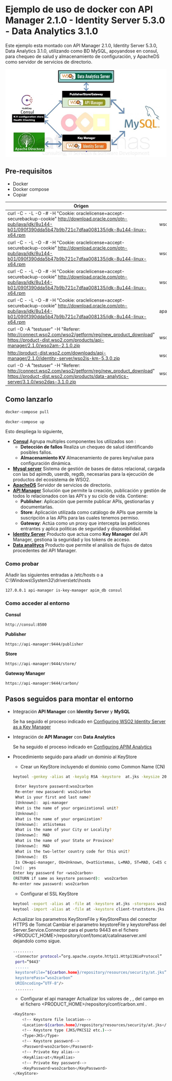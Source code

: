 # Ejemplo de uso de docker con API Manager 2.1.0 - Identity Server 5.3.0 - Data Analytics 3.1.0
Este ejemplo esta montado con API Manager 2.1.0, Identity Server 5.3.0, Data Analytics 3.1.0, utilizando como BD MySQL, apoyandose en consul, para chequeo de salud y almacenamiento de configuración, y ApacheDS como servidor de servicios de directorio.

![alt tag](https://github.com/janf57/WSO2-IS-AM/blob/master/doc/am-2.1.0-is-5.3.0.jpeg)

## Pre-requisitos

 * Docker 
 * Docker compose
 * Copiar
 

Origen | Destino 
-------- | -------------- 
curl -C - -L -O -# -H "Cookie: oraclelicense=accept-securebackup-cookie" http://download.oracle.com/otn-pub/java/jdk/8u144-b01/090f390dda5b47b9b721c7dfaa008135/jdk-8u144-linux-x64.rpm | wso2-am/deps/am/packages
curl -C - -L -O -# -H "Cookie: oraclelicense=accept-securebackup-cookie" http://download.oracle.com/otn-pub/java/jdk/8u144-b01/090f390dda5b47b9b721c7dfaa008135/jdk-8u144-linux-x64.rpm | wso2-is/deps/is/packages
curl -C - -L -O -# -H "Cookie: oraclelicense=accept-securebackup-cookie" http://download.oracle.com/otn-pub/java/jdk/8u144-b01/090f390dda5b47b9b721c7dfaa008135/jdk-8u144-linux-x64.rpm | wso2-das/deps/das/packages
curl -C - -L -O -# -H "Cookie: oraclelicense=accept-securebackup-cookie" http://download.oracle.com/otn-pub/java/jdk/8u144-b01/090f390dda5b47b9b721c7dfaa008135/jdk-8u144-linux-x64.rpm | apacheds/deps/ldap/packages
curl -O  -A "testuser" -H "Referer: http://connect.wso2.com/wso2/getform/reg/new_product_download" https://product-dist.wso2.com/products/api-manager/2.1.0/wso2am-2.1.0.zip | wso2-am/deps/am
http://product-dist.wso2.com/downloads/api-manager/2.1.0/identity-server/wso2is-km-5.3.0.zip | wso2-is/deps/is
curl -O  -A "testuser" -H "Referer: http://connect.wso2.com/wso2/getform/reg/new_product_download" https://product-dist.wso2.com/products/data-analytics-server/3.1.0/wso2das-3.1.0.zip | wso2-das/deps/das

## Como lanzarlo

```docker-compose pull```

```docker-compose up ```

Esto despliega lo siguiente,

* **[Consul][consul]** Agrupa multiples componentes los utilizados son :
    * **Detección de fallos** Realiza un chequeo de salud identificando posibles fallos.
    * **Almacenamiento KV** Almacenamiento de pares key/value para configuración dinámica.  
* **[Mysql server][mysql]** Sistema de gestión de bases de datos relacional, cargada con las bd apimdb, userdb, regdb, necesarias para la ejecución de productos del ecosistema de WSO2.
* **[ApacheDS][apacheds]** Servidor de servicios de directorio.
* **[API Manager][apim]** Solución que permite la creación, publicación y gestión de todos lo relacionados con las API's y su ciclo de vida. Contiene:
    * **Publisher**: Aplicación que permite publicar APIs, gestionarlas y documentarlas.
    * **Store**: Aplicación utilizada como catálogo de APIs que permite la suscripción a las APIs para las cuales tenemos permiso.
    * **Gateway**: Actúa como un proxy que intercepta las peticiones entrantes y aplica políticas de seguridad y disponibilidad.
* **[Identity Server][identity]** Producto que actua como **Key Manager** del API Manager,  gestiona la seguridad y los tokens de acceso.
* **[Data analitycs][analytics]** Producto que permite el análisis de flujos de datos procedentes del API Manager.



### Como probar

Añadir las siguientes entradas a /etc/hosts o a C:\Windows\System32\drivers\etc\hosts
```
127.0.0.1 api-manager is-key-manager apim_db consul
```

### Como acceder al entorno
**Consul**
```
http://consul:8500
```

**Publisher**
```
https://api-manager:9444/publisher
```

**Store**
```
https://api-manager:9444/store/
```

**Gateway Manager**
```
https://api-manager:9444/carbon/
```

## Pasos seguidos para montar el entorno
* Integración **API Manager** con **Identity Server** y **MySQL**

   Se ha seguido el proceso indicado en [Configuring WSO2 Identity Server as a Key Manager][ISAM]

* Integración de **API Manager** con **Data Analytics**

  Se ha seguido el proceso indicado en [Configuring APIM Analytics][ANAM]

* Procedimiento seguido para añadir un dominio al KeyStore

    * Crear un KeyStore incluyendo el dominio como Common Name (CN)
    
     ```sh 
    keytool -genkey -alias at -keyalg RSA -keystore  at.jks -keysize 2048
    ```
    ```sh
     Enter keystore password:wso2carbon
     Re-enter new password: wso2carbon
     What is your first and last name?
     [Unknown]:  api-manager
     What is the name of your organizational unit? 
     [Unknown]:
     What is the name of your organization? 
     [Unknown]:  atSistemas
     What is the name of your City or Locality? 
     [Unknown]:  MAD
     What is the name of your State or Province? 
     [Unknown]:  MAD
     What is the two-letter country code for this unit? 
     [Unknown]:  ES
     Is CN=api-manager, OU=Unknown, O=atSistemas, L=MAD, ST=MAD, C=ES correct? 
    [no]:  yes
    Enter key password for <wso2carbon>
    (RETURN if same as keystore password):  wso2carbon
    Re-enter new password: wso2carbon
    ```
    
    * Configurar el SSL KeyStore
    ```sh
    keytool -export -alias at -file at -keystore at.jks -storepass wso2carbon
    keytool -import -alias at -file at -keystore client-truststore.jks -storepass wso2carbon
    ```

    Actualizar los parametros KeyStoreFile y KeyStorePass del conector HTTPS de Tomcat
    Cambiar el parametro keystoreFile y keystorePass del Server.Service.Connector para el puerto 9443 en el fichero <PRODUCT_HOME>/repository/conf/tomcat/catalina­server.xml dejandolo como sigue.
    ```sh
    .........
     <Connector protocol=”org.apache.coyote.http11.Http11NioProtocol”
     port=”9443"
     ......
     keystoreFile=”${carbon.home}/repository/resources/security/at.jks”
     keystorePass=”wso2carbon”
     URIEncoding=”UTF-8"/>
     ........
    ```
    * Configurar el api manager
    Actualizar los valores de <Password>, <KeyAlias>, <KeyPassword> del campo <KeyStore> en el fichero <PRODUCT_HOME>/repository/conf/carbon.xml .
    
    ```sh
    <KeyStore>
        <!-- Keystore file location-->
        <Location>${carbon.home}/repository/resources/security/at.jks</Location>
        <!-- Keystore type (JKS/PKCS12 etc.)-->
        <Type>JKS</Type>
        <!-- Keystore password-->
        <Password>wso2carbon</Password>
        <!-- Private Key alias-->
        <KeyAlias>at</KeyAlias>
        <!-- Private Key password-->
        <KeyPassword>wso2carbon</KeyPassword>
    </KeyStore>
    ```
[apim]: https://wso2.com/api-management/
[consul]: https://www.consul.io/
[mysql]: https://www.mysql.com/
[identity]: https://wso2.com/identity-and-access-management
[analytics]: https://wso2.com/analytics
[apacheds]: http://directory.apache.org/apacheds/
[ISAM]: https://docs.wso2.com/display/AM210/Configuring+WSO2+Identity+Server+as+a+Key+Manager
[ANAM]: https://docs.wso2.com/display/AM210/Configuring+APIM+Analytics
